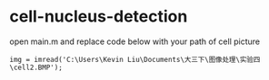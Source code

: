 # cell-nucleus-detection
open main.m and replace code below with your path of cell picture
```
img = imread('C:\Users\Kevin Liu\Documents\大三下\图像处理\实验四\cell2.BMP');
```

